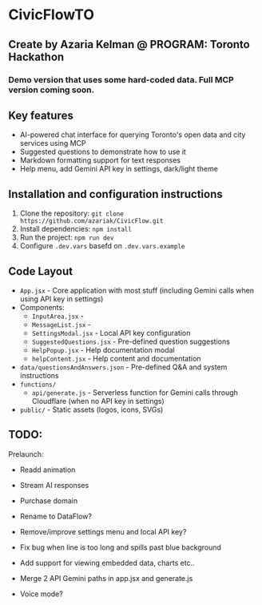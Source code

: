 # CivicFlowTO
## Create by Azaria Kelman @ PROGRAM: Toronto Hackathon

### Demo version that uses some hard-coded data. Full MCP version coming soon.

## Key features
- AI-powered chat interface for querying Toronto's open data and city services using MCP
- Suggested questions to demonstrate how to use it
- Markdown formatting support for text responses
- Help menu, add Gemini API key in settings, dark/light theme

## Installation and configuration instructions 
1. Clone the repository: `git clone https://github.com/azariak/CivicFlow.git`
2. Install dependencies: `npm install`
3. Run the project: `npm run dev`
4. Configure `.dev.vars` basefd on `.dev.vars.example`

## Code Layout
  - `App.jsx` - Core application with most stuff (including Gemini calls when using API key in settings)
  - Components:
    - `InputArea.jsx` - 
    - `MessageList.jsx` - 
    - `SettingsModal.jsx` - Local API key configuration
    - `SuggestedQuestions.jsx` - Pre-defined question suggestions
    - `HelpPopup.jsx` - Help documentation modal
    - `helpContent.jsx` - Help content and documentation
  - `data/questionsAndAnswers.json` - Pre-defined Q&A and system instructions
- `functions/` 
  - `api/generate.js` - Serverless function for Gemini calls through Cloudflare (when no API key in settings)
- `public/` - Static assets (logos, icons, SVGs)

## TODO:
Prelaunch:
- Readd animation
- Stream AI responses
- Purchase domain
- Rename to DataFlow?
- Remove/improve settings menu and local API key?
- Fix bug when line is too long and spills past blue background

- Add support for viewing embedded data, charts etc.. 
- Merge 2 API Gemini paths in app.jsx and generate.js
- Voice mode?
